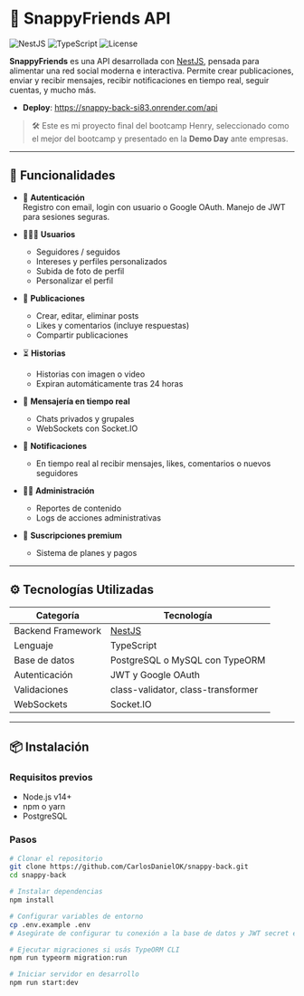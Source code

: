 # 📸 SnappyFriends API

![NestJS](https://img.shields.io/badge/NestJS-v9.0.0-red)
![TypeScript](https://img.shields.io/badge/TypeScript-v4.9-blue)
![License](https://img.shields.io/badge/License-MIT-green)

**SnappyFriends** es una API desarrollada con [NestJS](https://nestjs.com), pensada para alimentar una red social moderna e interactiva. Permite crear publicaciones, enviar y recibir mensajes, recibir notificaciones en tiempo real, seguir cuentas, y mucho más.
- **Deploy**: https://snappy-back-si83.onrender.com/api

> 🛠 Este es mi proyecto final del bootcamp Henry, seleccionado como el mejor del bootcamp y presentado en la **Demo Day** ante empresas.

---

## 🌟 Funcionalidades

- 🔐 **Autenticación**  
  Registro con email, login con usuario o Google OAuth. Manejo de JWT para sesiones seguras.

- 🧑‍🤝‍🧑 **Usuarios**
  - Seguidores / seguidos
  - Intereses y perfiles personalizados
  - Subida de foto de perfil
  - Personalizar el perfil

- 📝 **Publicaciones**
  - Crear, editar, eliminar posts
  - Likes y comentarios (incluye respuestas)
  - Compartir publicaciones

- ⏳ **Historias**
  - Historias con imagen o video
  - Expiran automáticamente tras 24 horas

- 💬 **Mensajería en tiempo real**
  - Chats privados y grupales
  - WebSockets con Socket.IO

- 🔔 **Notificaciones**
  - En tiempo real al recibir mensajes, likes, comentarios o nuevos seguidores

- 🧑‍⚖️ **Administración**
  - Reportes de contenido
  - Logs de acciones administrativas

- 💎 **Suscripciones premium**
  - Sistema de planes y pagos

---

## ⚙️ Tecnologías Utilizadas

| Categoría          | Tecnología                |
|--------------------|---------------------------|
| Backend Framework  | [NestJS](https://nestjs.com) |
| Lenguaje           | TypeScript                |
| Base de datos      | PostgreSQL o MySQL con TypeORM |
| Autenticación      | JWT y Google OAuth        |
| Validaciones       | class-validator, class-transformer |
| WebSockets         | Socket.IO                 |

---

## 📦 Instalación

### Requisitos previos
- Node.js v14+
- npm o yarn
- PostgreSQL

### Pasos

```bash
# Clonar el repositorio
git clone https://github.com/CarlosDanielOK/snappy-back.git
cd snappy-back

# Instalar dependencias
npm install

# Configurar variables de entorno
cp .env.example .env
# Asegúrate de configurar tu conexión a la base de datos y JWT secret en el .env

# Ejecutar migraciones si usás TypeORM CLI
npm run typeorm migration:run

# Iniciar servidor en desarrollo
npm run start:dev

